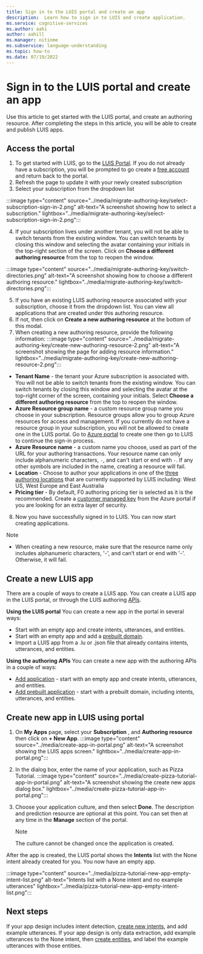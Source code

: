 ```yaml
---
title: Sign in to the LUIS portal and create an app
description:  Learn how to sign in to LUIS and create application.
ms.service: cognitive-services
ms.author: aahi
author: aahill
ms.manager: nitinme
ms.subservice: language-understanding
ms.topic: how-to
ms.date: 07/19/2022
---
```

# Sign in to the LUIS portal and create an app

Use this article to get started with the LUIS portal, and create an authoring resource. After completing the steps in this article, you will be able to create and publish LUIS apps.

## Access the portal

1. To get started with LUIS, go to the [LUIS Portal](https://www.luis.ai/). If you do not already have a subscription, you will be prompted to go create a [free account](https://azure.microsoft.com/free/cognitive-services/) and return back to the portal.
2. Refresh the page to update it with your newly created subscription
3. Select your subscription from the dropdown list

:::image type="content" source="../media/migrate-authoring-key/select-subscription-sign-in-2.png" alt-text="A screenshot showing how to select a subscription." lightbox="../media/migrate-authoring-key/select-subscription-sign-in-2.png":::

4. If your subscription lives under another tenant, you will not be able to switch tenants from the existing window. You can switch tenants by closing this window and selecting the avatar containing your initials in the top-right section of the screen. Click on  **Choose a different authoring resource**  from the top to reopen the window.

:::image type="content" source="../media/migrate-authoring-key/switch-directories.png" alt-text="A screenshot showing how to choose a different authoring resource." lightbox="../media/migrate-authoring-key/switch-directories.png":::

5. If you have an existing LUIS authoring resource associated with your subscription, choose it from the dropdown list. You can view all applications that are created under this authoring resource.
6. If not, then click on  **Create a new authoring resource**  at the bottom of this modal.
7. When creating a new authoring resource, provide the following information:
:::image type="content" source="../media/migrate-authoring-key/create-new-authoring-resource-2.png" alt-text="A screenshot showing the page for adding resource information." lightbox="../media/migrate-authoring-key/create-new-authoring-resource-2.png":::


* **Tenant Name**  - the tenant your Azure subscription is associated with. You will not be able to switch tenants from the existing window. You can switch tenants by closing this window and selecting the avatar at the top-right corner of the screen, containing your initials. Select  **Choose a different authoring resource**  from the top to reopen the window.
* **Azure Resource group name**  - a custom resource group name you choose in your subscription. Resource groups allow you to group Azure resources for access and management. If you currently do not have a resource group in your subscription, you will not be allowed to create one in the LUIS portal. Go to [Azure portal](https://portal.azure.com/#create/Microsoft.ResourceGroup) to create one then go to LUIS to continue the sign-in process.
* **Azure Resource name**  - a custom name you choose, used as part of the URL for your authoring transactions. Your resource name can only include alphanumeric characters, `-`, and can't start or end with `-`. If any other symbols are included in the name, creating a resource will fail.
* **Location**  - Choose to author your applications in one of the [three authoring locations](../luis-reference-regions.md) that are currently supported by LUIS including: West US, West Europe and East Australia
* **Pricing tier**  - By default, F0 authoring pricing tier is selected as it is the recommended. Create a [customer managed key](../encrypt-data-at-rest.md#customer-managed-keys-for-language-understanding) from the Azure portal if you are looking for an extra layer of security.

8. Now you have successfully signed in to LUIS. You can now start creating applications. 

>[!Note]
> * When creating a new resource, make sure that the resource name only includes alphanumeric characters, '-', and can’t start or end with '-'. Otherwise, it will fail.


## Create a new LUIS app
There are a couple of ways to create a LUIS app. You can create a LUIS app in the LUIS portal, or through the LUIS authoring [APIs](../developer-reference-resource.md). 

**Using the LUIS portal** You can create a new app in the portal in several ways:
* Start with an empty app and create intents, utterances, and entities.
* Start with an empty app and add a [prebuilt domain](../luis-concept-prebuilt-model.md?branch=pr-en-us-181263).
* Import a LUIS app from a .lu or .json file that already contains intents, utterances, and entities.

**Using the authoring APIs** You can create a new app with the authoring APIs in a couple of ways:
* [Add application](https://westeurope.dev.cognitive.microsoft.com/docs/services/luis-programmatic-apis-v3-0-preview/operations/5890b47c39e2bb052c5b9c2f) - start with an empty app and create intents, utterances, and entities.
* [Add prebuilt application](https://westeurope.dev.cognitive.microsoft.com/docs/services/luis-programmatic-apis-v3-0-preview/operations/59104e515aca2f0b48c76be5) - start with a prebuilt domain, including intents, utterances, and entities.

## Create new app in LUIS using portal
1. On  **My Apps**  page, select your  **Subscription** , and  **Authoring resource**  then click on **+ New App**.
:::image type="content" source="../media/create-app-in-portal.png" alt-text="A screenshot showing the LUIS apps screen." lightbox="../media/create-app-in-portal.png":::

1. In the dialog box, enter the name of your application, such as Pizza Tutorial.
:::image type="content" source="../media/create-pizza-tutorial-app-in-portal.png" alt-text="A screenshot showing the create new apps dialog box." lightbox="../media/create-pizza-tutorial-app-in-portal.png":::
2. Choose your application culture, and then select  **Done**. The description and prediction resource are optional at this point. You can set then at any time in the  **Manage**  section of the portal.
    >[!NOTE]
    > The culture cannot be changed once the application is created.
    
 After the app is created, the LUIS portal shows the  **Intents**  list with the None intent already created for you. You now have an empty app.

 :::image type="content" source="../media/pizza-tutorial-new-app-empty-intent-list.png" alt-text="Intents list with a None intent and no example utterances" lightbox="../media/pizza-tutorial-new-app-empty-intent-list.png":::
  

## Next steps

If your app design includes intent detection, [create new intents](intents.md), and add example utterances. If your app design is only data extraction, add example utterances to the None intent, then [create entities](entities.md), and label the example utterances with those entities.